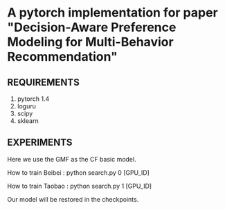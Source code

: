 # A pytorch implementation for paper "Decision-Aware Preference Modeling for Multi-Behavior Recommendation" 

## REQUIREMENTS
1. pytorch 1.4
2. loguru
3. scipy
4. sklearn


## EXPERIMENTS

Here we use the GMF as the CF basic model.

How to train Beibei : python search.py 0 [GPU_ID]

How to train Taobao : python search.py 1 [GPU_ID]

Our model will be restored in the checkpoints.
